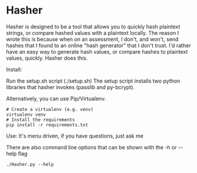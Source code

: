 Hasher
======

Hasher is designed to be a tool that allows you to quickly hash plaintext strings, or compare hashed values with a plaintext locally.  The reason I wrote this is because when on an assessment, I don't, and won't, send hashes that I found to an online "hash generator" that I don't trust.  I'd rather have an easy way to generate hash values, or compare hashes to plaintext values, quickly.  Hasher does this.

Install:

Run the setup.sh script (./setup.sh)
The setup script installs two python libraries that hasher invokes (passlib and py-bcrypt).

Alternatively, you can use Pip/Virtualenv.
```
# Create a virtualenv (e.g. venv)
virtualenv venv
# Install the requirements
pip install -r requirements.txt
```

Use:
It's menu driven, if you have questions, just ask me

There are also command line options that can be shown with the -h or --help flag
```
./Hasher.py --help
```
